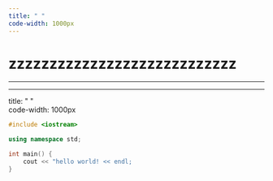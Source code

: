 ```yaml
---
title: " "
code-width: 1000px
---
```


# zzzzzzzzzzzzzzzzzzzzzzzzzzzz

---

---

title: " "  
code-width: 1000px

```c++
#include <iostream>

using namespace std;

int main() {
    cout << "hello world! << endl;
}
```


